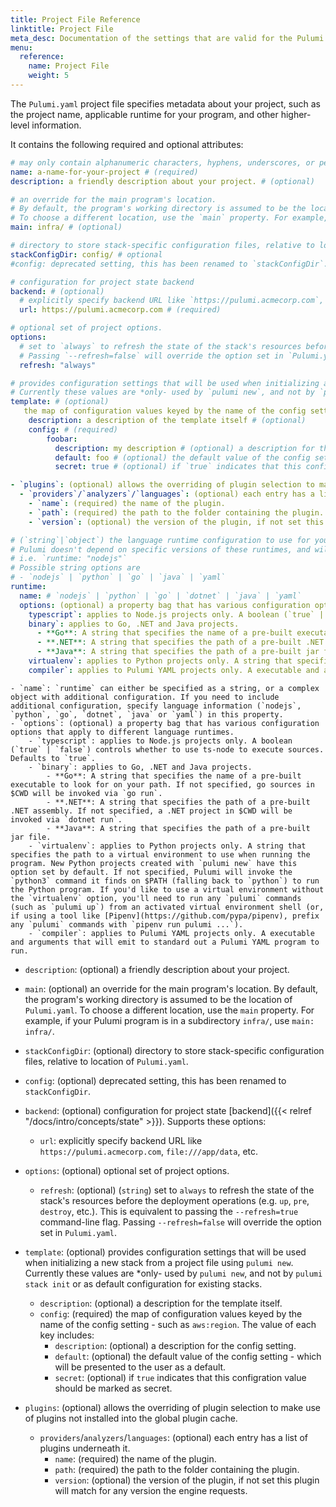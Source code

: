 ```yaml
---
title: Project File Reference
linktitle: Project File
meta_desc: Documentation of the settings that are valid for the Pulumi project file.
menu:
  reference:
    name: Project File
    weight: 5
---
```


The `Pulumi.yaml` project file specifies metadata about your project, such as the project name, applicable runtime for your program, and other higher-level information.

It contains the following required and optional attributes:

```yaml
# may only contain alphanumeric characters, hyphens, underscores, or periods.
name: a-name-for-your-project # (required)
description: a friendly description about your project. # (optional)

# an override for the main program's location.
# By default, the program's working directory is assumed to be the location of `Pulumi.yaml`.
# To choose a different location, use the `main` property. For example, if your Pulumi program is in a subdirectory `infra/`, use `main: infra/`.
main: infra/ # (optional)

# directory to store stack-specific configuration files, relative to location of `Pulumi.yaml`.
stackConfigDir: config/ # optional
#config: deprecated setting, this has been renamed to `stackConfigDir`.

# configuration for project state backend
backend: # (optional)
  # explicitly specify backend URL like `https://pulumi.acmecorp.com`, `file:///app/data`, etc.
  url: https://pulumi.acmecorp.com # (required)

# optional set of project options.
options: 
  # set to `always` to refresh the state of the stack's resources before the deployment operations (e.g. `up`, `pre`, `destroy`, etc.).
  # Passing `--refresh=false` will override the option set in `Pulumi.yaml`.
  refresh: "always"

# provides configuration settings that will be used when initializing a new stack from a project file using `pulumi new`.
# Currently these values are *only- used by `pulumi new`, and not by `pulumi stack init` or as default configuration for existing stacks.
template: # (optional)
   the map of configuration values keyed by the name of the config setting - such as `aws:region`.  The value of each key includes:
    description: a description of the template itself # (optional)
    config: # (required)
        foobar:
          description: my description # (optional) a description for the config setting.
          default: foo # (optional) the default value of the config setting - which will be presented to the user as a default.
          secret: true # (optional) if `true` indicates that this configration value should be marked as secret.

- `plugins`: (optional) allows the overriding of plugin selection to make use of plugins not installed into the global plugin cache.
  - `providers`/`analyzers`/`languages`: (optional) each entry has a list of plugins underneath it.
    - `name`: (required) the name of the plugin.
    - `path`: (required) the path to the folder containing the plugin.
    - `version`: (optional) the version of the plugin, if not set this plugin will match for any version the engine requests.

# (`string`|`object`) the language runtime configuration to use for your program.
# Pulumi doesn't depend on specific versions of these runtimes, and will simply use whatever version you have installed on your machine.
# i.e. `runtime: "nodejs"`
# Possible string options are 
# - `nodejs` | `python` | `go` | `java` | `yaml`
runtime:
  name: # `nodejs` | `python` | `go` | `dotnet` | `java` | `yaml`
  options: (optional) a property bag that has various configuration options that apply to different language runtimes.
    typescript`: applies to Node.js projects only. A boolean (`true` | `false`) controls whether to use ts-node to execute sources. Defaults to `true`.
    binary`: applies to Go, .NET and Java projects.
      - **Go**: A string that specifies the name of a pre-built executable to look for on your path. If not specified, go sources in $CWD will be invoked via `go run`.
      - **.NET**: A string that specifies the path of a pre-built .NET assembly. If not specified, a .NET project in $CWD will be invoked via `dotnet run`.
      - **Java**: A string that specifies the path of a pre-built jar file.
    virtualenv`: applies to Python projects only. A string that specifies the path to a virtual environment to use when running the program. New Python projects created with `pulumi new` have this option set by default. If not specified, Pulumi will invoke the `python3` command it finds on $PATH (falling back to `python`) to run the Python program. If you'd like to use a virtual environment without the `virtualenv` option, you'll need to run any `pulumi` commands (such as `pulumi up`) from an activated virtual environment shell (or, if using a tool like [Pipenv](https://github.com/pypa/pipenv), prefix any `pulumi` commands with `pipenv run pulumi ...`).
    compiler`: applies to Pulumi YAML projects only. A executable and arguments that will emit to standard out a Pulumi YAML program to run.
```

    - `name`: `runtime` can either be specified as a string, or a complex object with additional configuration. If you need to include additional configuration, specify language information (`nodejs`, `python`, `go`, `dotnet`, `java` or `yaml`) in this property.
    - `options`: (optional) a property bag that has various configuration options that apply to different language runtimes.
        - `typescript`: applies to Node.js projects only. A boolean (`true` | `false`) controls whether to use ts-node to execute sources. Defaults to `true`.
        - `binary`: applies to Go, .NET and Java projects.
            - **Go**: A string that specifies the name of a pre-built executable to look for on your path. If not specified, go sources in $CWD will be invoked via `go run`.
            - **.NET**: A string that specifies the path of a pre-built .NET assembly. If not specified, a .NET project in $CWD will be invoked via `dotnet run`.
            - **Java**: A string that specifies the path of a pre-built jar file.
        - `virtualenv`: applies to Python projects only. A string that specifies the path to a virtual environment to use when running the program. New Python projects created with `pulumi new` have this option set by default. If not specified, Pulumi will invoke the `python3` command it finds on $PATH (falling back to `python`) to run the Python program. If you'd like to use a virtual environment without the `virtualenv` option, you'll need to run any `pulumi` commands (such as `pulumi up`) from an activated virtual environment shell (or, if using a tool like [Pipenv](https://github.com/pypa/pipenv), prefix any `pulumi` commands with `pipenv run pulumi ...`).
        - `compiler`: applies to Pulumi YAML projects only. A executable and arguments that will emit to standard out a Pulumi YAML program to run.


- `description`: (optional) a friendly description about your project.

- `main`: (optional) an override for the main program's location. By default, the program's working directory is assumed to be the location of `Pulumi.yaml`. To choose a different location, use the `main` property. For example, if your Pulumi program is in a subdirectory `infra/`, use `main: infra/`.

- `stackConfigDir`: (optional) directory to store stack-specific configuration files, relative to location of `Pulumi.yaml`.

- `config`: (optional) deprecated setting, this has been renamed to `stackConfigDir`.

- `backend`: (optional) configuration for project state [backend]({{< relref "/docs/intro/concepts/state" >}}). Supports these options:
    - `url`: explicitly specify backend URL like `https://pulumi.acmecorp.com`, `file:///app/data`, etc.

- `options`: (optional) optional set of project options.
    - `refresh`: (optional) (`string`) set to `always` to refresh the state of the stack's resources before the deployment operations (e.g. `up`, `pre`, `destroy`, etc.). This is equivalent to passing the `--refresh=true` command-line flag. Passing `--refresh=false` will override the option set in `Pulumi.yaml`.

- `template`: (optional) provides configuration settings that will be used when initializing a new stack from a project file using `pulumi new`. Currently these values are *only- used by `pulumi new`, and not by `pulumi stack init` or as default configuration for existing stacks.
    - `description`: (optional) a description for the template itself.
    - `config`: (required) the map of configuration values keyed by the name of the config setting - such as `aws:region`.  The value of each key includes:
        - `description`: (optional) a description for the config setting.
        - `default`: (optional) the default value of the config setting - which will be presented to the user as a default.
        - `secret`: (optional) if `true` indicates that this configration value should be marked as secret.

- `plugins`: (optional) allows the overriding of plugin selection to make use of plugins not installed into the global plugin cache.
  - `providers`/`analyzers`/`languages`: (optional) each entry has a list of plugins underneath it.
    - `name`: (required) the name of the plugin.
    - `path`: (required) the path to the folder containing the plugin.
    - `version`: (optional) the version of the plugin, if not set this plugin will match for any version the engine requests.
